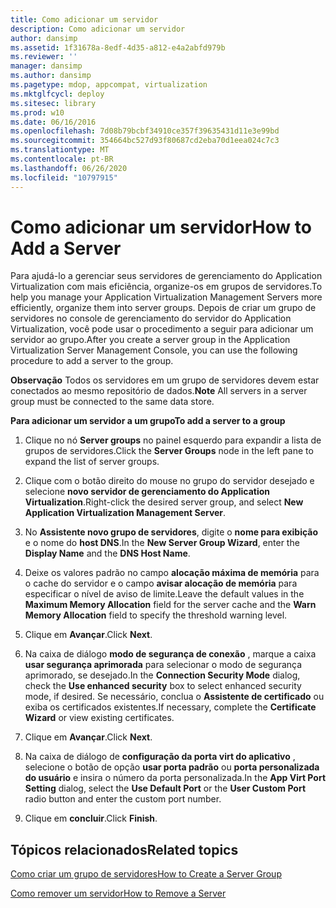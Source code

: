 ```yaml
---
title: Como adicionar um servidor
description: Como adicionar um servidor
author: dansimp
ms.assetid: 1f31678a-8edf-4d35-a812-e4a2abfd979b
ms.reviewer: ''
manager: dansimp
ms.author: dansimp
ms.pagetype: mdop, appcompat, virtualization
ms.mktglfcycl: deploy
ms.sitesec: library
ms.prod: w10
ms.date: 06/16/2016
ms.openlocfilehash: 7d08b79bcbf34910ce357f39635431d11e3e99bd
ms.sourcegitcommit: 354664bc527d93f80687cd2eba70d1eea024c7c3
ms.translationtype: MT
ms.contentlocale: pt-BR
ms.lasthandoff: 06/26/2020
ms.locfileid: "10797915"
---
```

# <span data-ttu-id="fb17b-103">Como adicionar um servidor</span><span class="sxs-lookup"><span data-stu-id="fb17b-103">How to Add a Server</span></span>


<span data-ttu-id="fb17b-104">Para ajudá-lo a gerenciar seus servidores de gerenciamento do Application Virtualization com mais eficiência, organize-os em grupos de servidores.</span><span class="sxs-lookup"><span data-stu-id="fb17b-104">To help you manage your Application Virtualization Management Servers more efficiently, organize them into server groups.</span></span> <span data-ttu-id="fb17b-105">Depois de criar um grupo de servidores no console de gerenciamento do servidor do Application Virtualization, você pode usar o procedimento a seguir para adicionar um servidor ao grupo.</span><span class="sxs-lookup"><span data-stu-id="fb17b-105">After you create a server group in the Application Virtualization Server Management Console, you can use the following procedure to add a server to the group.</span></span>

<span data-ttu-id="fb17b-106">**Observação**  Todos os servidores em um grupo de servidores devem estar conectados ao mesmo repositório de dados.</span><span class="sxs-lookup"><span data-stu-id="fb17b-106">**Note** All servers in a server group must be connected to the same data store.</span></span>

 

**<span data-ttu-id="fb17b-107">Para adicionar um servidor a um grupo</span><span class="sxs-lookup"><span data-stu-id="fb17b-107">To add a server to a group</span></span>**

1.  <span data-ttu-id="fb17b-108">Clique no nó **Server groups** no painel esquerdo para expandir a lista de grupos de servidores.</span><span class="sxs-lookup"><span data-stu-id="fb17b-108">Click the **Server Groups** node in the left pane to expand the list of server groups.</span></span>

2.  <span data-ttu-id="fb17b-109">Clique com o botão direito do mouse no grupo do servidor desejado e selecione **novo servidor de gerenciamento do Application Virtualization**.</span><span class="sxs-lookup"><span data-stu-id="fb17b-109">Right-click the desired server group, and select **New Application Virtualization Management Server**.</span></span>

3.  <span data-ttu-id="fb17b-110">No **Assistente novo grupo de servidores**, digite o **nome para exibição** e o nome do **host DNS**.</span><span class="sxs-lookup"><span data-stu-id="fb17b-110">In the **New Server Group Wizard**, enter the **Display Name** and the **DNS Host Name**.</span></span>

4.  <span data-ttu-id="fb17b-111">Deixe os valores padrão no campo **alocação máxima de memória** para o cache do servidor e o campo **avisar alocação de memória** para especificar o nível de aviso de limite.</span><span class="sxs-lookup"><span data-stu-id="fb17b-111">Leave the default values in the **Maximum Memory Allocation** field for the server cache and the **Warn Memory Allocation** field to specify the threshold warning level.</span></span>

5.  <span data-ttu-id="fb17b-112">Clique em **Avançar**.</span><span class="sxs-lookup"><span data-stu-id="fb17b-112">Click **Next**.</span></span>

6.  <span data-ttu-id="fb17b-113">Na caixa de diálogo **modo de segurança de conexão** , marque a caixa **usar segurança aprimorada** para selecionar o modo de segurança aprimorado, se desejado.</span><span class="sxs-lookup"><span data-stu-id="fb17b-113">In the **Connection Security Mode** dialog, check the **Use enhanced security** box to select enhanced security mode, if desired.</span></span> <span data-ttu-id="fb17b-114">Se necessário, conclua o **Assistente de certificado** ou exiba os certificados existentes.</span><span class="sxs-lookup"><span data-stu-id="fb17b-114">If necessary, complete the **Certificate Wizard** or view existing certificates.</span></span>

7.  <span data-ttu-id="fb17b-115">Clique em **Avançar**.</span><span class="sxs-lookup"><span data-stu-id="fb17b-115">Click **Next**.</span></span>

8.  <span data-ttu-id="fb17b-116">Na caixa de diálogo de **configuração da porta virt do aplicativo** , selecione o botão de opção **usar porta padrão** ou **porta personalizada do usuário** e insira o número da porta personalizada.</span><span class="sxs-lookup"><span data-stu-id="fb17b-116">In the **App Virt Port Setting** dialog, select the **Use Default Port** or the **User Custom Port** radio button and enter the custom port number.</span></span>

9.  <span data-ttu-id="fb17b-117">Clique em **concluir**.</span><span class="sxs-lookup"><span data-stu-id="fb17b-117">Click **Finish**.</span></span>

## <span data-ttu-id="fb17b-118">Tópicos relacionados</span><span class="sxs-lookup"><span data-stu-id="fb17b-118">Related topics</span></span>


[<span data-ttu-id="fb17b-119">Como criar um grupo de servidores</span><span class="sxs-lookup"><span data-stu-id="fb17b-119">How to Create a Server Group</span></span>](how-to-create-a-server-group.md)

[<span data-ttu-id="fb17b-120">Como remover um servidor</span><span class="sxs-lookup"><span data-stu-id="fb17b-120">How to Remove a Server</span></span>](how-to-remove-a-server.md)

 

 





